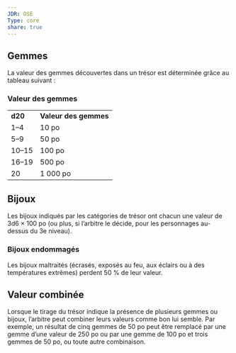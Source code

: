 ```yaml
---
JDR: OSE
Type: core
share: true
---
```


## Gemmes

La valeur des gemmes découvertes dans un trésor est déterminée grâce au tableau suivant :

### Valeur des gemmes

|   |   |
|---|---|
|**d20**|**Valeur des gemmes**|
|1–4|10 po|
|5–9|50 po|
|10–15|100 po|
|16–19|500 po|
|20|1 000 po|

## Bijoux

Les bijoux indiqués par les catégories de trésor ont chacun une valeur de 3d6 × 100 po (ou plus, si l’arbitre le décide, pour les personnages au-dessus du 3e niveau).

### Bijoux endommagés

Les bijoux maltraités (écrasés, exposés au feu, aux éclairs ou à des températures extrêmes) perdent 50 % de leur valeur.

## Valeur combinée

Lorsque le tirage du trésor indique la présence de plusieurs gemmes ou bijoux, l’arbitre peut combiner leurs valeurs comme bon lui semble. Par exemple, un résultat de cinq gemmes de 50 po peut être remplacé par une gemme d’une valeur de 250 po ou par une gemme de 100 po et trois gemmes de 50 po, ou toute autre combinaison.